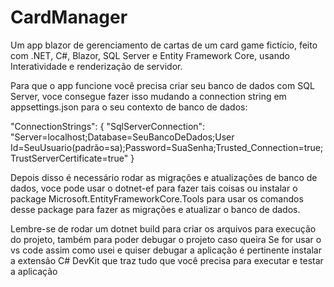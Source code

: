 # CardManager
Um app blazor de gerenciamento de cartas de um card game fictício, feito com .NET, C#, Blazor, SQL Server e Entity Framework Core, usando Interatividade e renderização de servidor.

Para que o app funcione você precisa criar seu banco de dados com SQL Server, voce consegue fazer isso mudando a connection string em appsettings.json para o seu contexto de banco de dados:

"ConnectionStrings": { "SqlServerConnection": "Server=localhost;Database=SeuBancoDeDados;User Id=SeuUsuario(padrão=sa);Password=SuaSenha;Trusted_Connection=true;TrustServerCertificate=true" }

Depois disso é necessário rodar as migrações e atualizações de banco de dados, voce pode usar o dotnet-ef para fazer tais coisas ou instalar o package Microsoft.EntityFrameworkCore.Tools para usar os comandos desse package para fazer as migrações e atualizar o banco de dados.

Lembre-se de rodar um dotnet build para criar os arquivos para execução do projeto, também para poder debugar o projeto caso queira
Se for usar o vs code assim como usei e quiser debugar a aplicação é pertinente instalar a extensão C# DevKit que traz tudo que você precisa para executar e testar a aplicação

